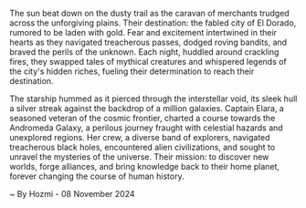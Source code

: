 
The sun beat down on the dusty trail as the caravan of merchants trudged across the unforgiving plains. Their destination: the fabled city of El Dorado, rumored to be laden with gold. Fear and excitement intertwined in their hearts as they navigated treacherous passes, dodged roving bandits, and braved the perils of the unknown. Each night, huddled around crackling fires, they swapped tales of mythical creatures and whispered legends of the city's hidden riches, fueling their determination to reach their destination.

The starship hummed as it pierced through the interstellar void, its sleek hull a silver streak against the backdrop of a million galaxies. Captain Elara, a seasoned veteran of the cosmic frontier, charted a course towards the Andromeda Galaxy, a perilous journey fraught with celestial hazards and unexplored regions. Her crew, a diverse band of explorers, navigated treacherous black holes, encountered alien civilizations, and sought to unravel the mysteries of the universe. Their mission: to discover new worlds, forge alliances, and bring knowledge back to their home planet, forever changing the course of human history. 

~ By Hozmi - 08 November 2024
